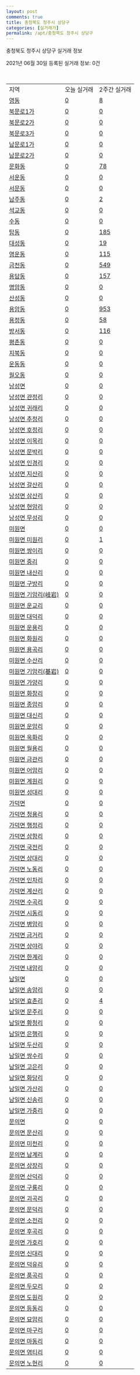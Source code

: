 ```yaml
---
layout: post
comments: true
title: 충청북도 청주시 상당구
categories: [실거래가]
permalink: /apt/충청북도 청주시 상당구
---
```


충청북도 청주시 상당구 실거래 정보

2021년 06월 30일 등록된 실거래 정보: 0건

<script type="text/javascript">
  google.charts.load('current', {'packages':['corechart']});
  google.charts.setOnLoadCallback(drawChart);

  function drawChart() {
    var data = google.visualization.arrayToDataTable([['거래일', '매매', '전월세', '전매'], ['21-02', 308, 143, 22], ['21-03', 395, 157, 32], ['21-04', 312, 155, 39], ['21-05', 310, 106, 39], ['21-06', 148, 62, 17]]);

    var options = {
      title: '최근 유형별 거래량 추이',
      legend: { position: 'bottom' }
    };

    var chart = new google.visualization.LineChart(document.getElementById('columnchart_material'));
    chart.draw(data, (options));
  }
</script>

<div id="columnchart_material" style="width: 95%; margin-left: -35px"></div>
<br>
<table class="sortable">
  <tr>
    <td>지역</td>
    <td>오늘 실거래</td>
    <td>2주간 실거래</td>
  </tr>

  
  <tr class="item">
    <td><a href="충청북도 청주시 상당구 영동">영동</a></td>
    <td><a href="충청북도 청주시 상당구 영동">0</a></td>
    <td><a href="충청북도 청주시 상당구 영동">8</a></td>
  </tr>
    

  <tr class="item">
    <td><a href="충청북도 청주시 상당구 북문로1가">북문로1가</a></td>
    <td><a href="충청북도 청주시 상당구 북문로1가">0</a></td>
    <td><a href="충청북도 청주시 상당구 북문로1가">0</a></td>
  </tr>
    

  <tr class="item">
    <td><a href="충청북도 청주시 상당구 북문로2가">북문로2가</a></td>
    <td><a href="충청북도 청주시 상당구 북문로2가">0</a></td>
    <td><a href="충청북도 청주시 상당구 북문로2가">0</a></td>
  </tr>
    

  <tr class="item">
    <td><a href="충청북도 청주시 상당구 북문로3가">북문로3가</a></td>
    <td><a href="충청북도 청주시 상당구 북문로3가">0</a></td>
    <td><a href="충청북도 청주시 상당구 북문로3가">0</a></td>
  </tr>
    

  <tr class="item">
    <td><a href="충청북도 청주시 상당구 남문로1가">남문로1가</a></td>
    <td><a href="충청북도 청주시 상당구 남문로1가">0</a></td>
    <td><a href="충청북도 청주시 상당구 남문로1가">0</a></td>
  </tr>
    

  <tr class="item">
    <td><a href="충청북도 청주시 상당구 남문로2가">남문로2가</a></td>
    <td><a href="충청북도 청주시 상당구 남문로2가">0</a></td>
    <td><a href="충청북도 청주시 상당구 남문로2가">0</a></td>
  </tr>
    

  <tr class="item">
    <td><a href="충청북도 청주시 상당구 문화동">문화동</a></td>
    <td><a href="충청북도 청주시 상당구 문화동">0</a></td>
    <td><a href="충청북도 청주시 상당구 문화동">78</a></td>
  </tr>
    

  <tr class="item">
    <td><a href="충청북도 청주시 상당구 서운동">서운동</a></td>
    <td><a href="충청북도 청주시 상당구 서운동">0</a></td>
    <td><a href="충청북도 청주시 상당구 서운동">0</a></td>
  </tr>
    

  <tr class="item">
    <td><a href="충청북도 청주시 상당구 서문동">서문동</a></td>
    <td><a href="충청북도 청주시 상당구 서문동">0</a></td>
    <td><a href="충청북도 청주시 상당구 서문동">0</a></td>
  </tr>
    

  <tr class="item">
    <td><a href="충청북도 청주시 상당구 남주동">남주동</a></td>
    <td><a href="충청북도 청주시 상당구 남주동">0</a></td>
    <td><a href="충청북도 청주시 상당구 남주동">2</a></td>
  </tr>
    

  <tr class="item">
    <td><a href="충청북도 청주시 상당구 석교동">석교동</a></td>
    <td><a href="충청북도 청주시 상당구 석교동">0</a></td>
    <td><a href="충청북도 청주시 상당구 석교동">0</a></td>
  </tr>
    

  <tr class="item">
    <td><a href="충청북도 청주시 상당구 수동">수동</a></td>
    <td><a href="충청북도 청주시 상당구 수동">0</a></td>
    <td><a href="충청북도 청주시 상당구 수동">0</a></td>
  </tr>
    

  <tr class="item">
    <td><a href="충청북도 청주시 상당구 탑동">탑동</a></td>
    <td><a href="충청북도 청주시 상당구 탑동">0</a></td>
    <td><a href="충청북도 청주시 상당구 탑동">185</a></td>
  </tr>
    

  <tr class="item">
    <td><a href="충청북도 청주시 상당구 대성동">대성동</a></td>
    <td><a href="충청북도 청주시 상당구 대성동">0</a></td>
    <td><a href="충청북도 청주시 상당구 대성동">19</a></td>
  </tr>
    

  <tr class="item">
    <td><a href="충청북도 청주시 상당구 영운동">영운동</a></td>
    <td><a href="충청북도 청주시 상당구 영운동">0</a></td>
    <td><a href="충청북도 청주시 상당구 영운동">115</a></td>
  </tr>
    

  <tr class="item">
    <td><a href="충청북도 청주시 상당구 금천동">금천동</a></td>
    <td><a href="충청북도 청주시 상당구 금천동">0</a></td>
    <td><a href="충청북도 청주시 상당구 금천동">549</a></td>
  </tr>
    

  <tr class="item">
    <td><a href="충청북도 청주시 상당구 용담동">용담동</a></td>
    <td><a href="충청북도 청주시 상당구 용담동">0</a></td>
    <td><a href="충청북도 청주시 상당구 용담동">157</a></td>
  </tr>
    

  <tr class="item">
    <td><a href="충청북도 청주시 상당구 명암동">명암동</a></td>
    <td><a href="충청북도 청주시 상당구 명암동">0</a></td>
    <td><a href="충청북도 청주시 상당구 명암동">0</a></td>
  </tr>
    

  <tr class="item">
    <td><a href="충청북도 청주시 상당구 산성동">산성동</a></td>
    <td><a href="충청북도 청주시 상당구 산성동">0</a></td>
    <td><a href="충청북도 청주시 상당구 산성동">0</a></td>
  </tr>
    

  <tr class="item">
    <td><a href="충청북도 청주시 상당구 용암동">용암동</a></td>
    <td><a href="충청북도 청주시 상당구 용암동">0</a></td>
    <td><a href="충청북도 청주시 상당구 용암동">953</a></td>
  </tr>
    

  <tr class="item">
    <td><a href="충청북도 청주시 상당구 용정동">용정동</a></td>
    <td><a href="충청북도 청주시 상당구 용정동">0</a></td>
    <td><a href="충청북도 청주시 상당구 용정동">58</a></td>
  </tr>
    

  <tr class="item">
    <td><a href="충청북도 청주시 상당구 방서동">방서동</a></td>
    <td><a href="충청북도 청주시 상당구 방서동">0</a></td>
    <td><a href="충청북도 청주시 상당구 방서동">116</a></td>
  </tr>
    

  <tr class="item">
    <td><a href="충청북도 청주시 상당구 평촌동">평촌동</a></td>
    <td><a href="충청북도 청주시 상당구 평촌동">0</a></td>
    <td><a href="충청북도 청주시 상당구 평촌동">0</a></td>
  </tr>
    

  <tr class="item">
    <td><a href="충청북도 청주시 상당구 지북동">지북동</a></td>
    <td><a href="충청북도 청주시 상당구 지북동">0</a></td>
    <td><a href="충청북도 청주시 상당구 지북동">0</a></td>
  </tr>
    

  <tr class="item">
    <td><a href="충청북도 청주시 상당구 운동동">운동동</a></td>
    <td><a href="충청북도 청주시 상당구 운동동">0</a></td>
    <td><a href="충청북도 청주시 상당구 운동동">0</a></td>
  </tr>
    

  <tr class="item">
    <td><a href="충청북도 청주시 상당구 월오동">월오동</a></td>
    <td><a href="충청북도 청주시 상당구 월오동">0</a></td>
    <td><a href="충청북도 청주시 상당구 월오동">0</a></td>
  </tr>
    

  <tr class="item">
    <td><a href="충청북도 청주시 상당구 낭성면">낭성면</a></td>
    <td><a href="충청북도 청주시 상당구 낭성면">0</a></td>
    <td><a href="충청북도 청주시 상당구 낭성면">0</a></td>
  </tr>
    

  <tr class="item">
    <td><a href="충청북도 청주시 상당구 낭성면 관정리">낭성면 관정리</a></td>
    <td><a href="충청북도 청주시 상당구 낭성면 관정리">0</a></td>
    <td><a href="충청북도 청주시 상당구 낭성면 관정리">0</a></td>
  </tr>
    

  <tr class="item">
    <td><a href="충청북도 청주시 상당구 낭성면 귀래리">낭성면 귀래리</a></td>
    <td><a href="충청북도 청주시 상당구 낭성면 귀래리">0</a></td>
    <td><a href="충청북도 청주시 상당구 낭성면 귀래리">0</a></td>
  </tr>
    

  <tr class="item">
    <td><a href="충청북도 청주시 상당구 낭성면 추정리">낭성면 추정리</a></td>
    <td><a href="충청북도 청주시 상당구 낭성면 추정리">0</a></td>
    <td><a href="충청북도 청주시 상당구 낭성면 추정리">0</a></td>
  </tr>
    

  <tr class="item">
    <td><a href="충청북도 청주시 상당구 낭성면 호정리">낭성면 호정리</a></td>
    <td><a href="충청북도 청주시 상당구 낭성면 호정리">0</a></td>
    <td><a href="충청북도 청주시 상당구 낭성면 호정리">0</a></td>
  </tr>
    

  <tr class="item">
    <td><a href="충청북도 청주시 상당구 낭성면 이목리">낭성면 이목리</a></td>
    <td><a href="충청북도 청주시 상당구 낭성면 이목리">0</a></td>
    <td><a href="충청북도 청주시 상당구 낭성면 이목리">0</a></td>
  </tr>
    

  <tr class="item">
    <td><a href="충청북도 청주시 상당구 낭성면 문박리">낭성면 문박리</a></td>
    <td><a href="충청북도 청주시 상당구 낭성면 문박리">0</a></td>
    <td><a href="충청북도 청주시 상당구 낭성면 문박리">0</a></td>
  </tr>
    

  <tr class="item">
    <td><a href="충청북도 청주시 상당구 낭성면 인경리">낭성면 인경리</a></td>
    <td><a href="충청북도 청주시 상당구 낭성면 인경리">0</a></td>
    <td><a href="충청북도 청주시 상당구 낭성면 인경리">0</a></td>
  </tr>
    

  <tr class="item">
    <td><a href="충청북도 청주시 상당구 낭성면 지산리">낭성면 지산리</a></td>
    <td><a href="충청북도 청주시 상당구 낭성면 지산리">0</a></td>
    <td><a href="충청북도 청주시 상당구 낭성면 지산리">0</a></td>
  </tr>
    

  <tr class="item">
    <td><a href="충청북도 청주시 상당구 낭성면 갈산리">낭성면 갈산리</a></td>
    <td><a href="충청북도 청주시 상당구 낭성면 갈산리">0</a></td>
    <td><a href="충청북도 청주시 상당구 낭성면 갈산리">0</a></td>
  </tr>
    

  <tr class="item">
    <td><a href="충청북도 청주시 상당구 낭성면 삼산리">낭성면 삼산리</a></td>
    <td><a href="충청북도 청주시 상당구 낭성면 삼산리">0</a></td>
    <td><a href="충청북도 청주시 상당구 낭성면 삼산리">0</a></td>
  </tr>
    

  <tr class="item">
    <td><a href="충청북도 청주시 상당구 낭성면 현암리">낭성면 현암리</a></td>
    <td><a href="충청북도 청주시 상당구 낭성면 현암리">0</a></td>
    <td><a href="충청북도 청주시 상당구 낭성면 현암리">0</a></td>
  </tr>
    

  <tr class="item">
    <td><a href="충청북도 청주시 상당구 낭성면 무성리">낭성면 무성리</a></td>
    <td><a href="충청북도 청주시 상당구 낭성면 무성리">0</a></td>
    <td><a href="충청북도 청주시 상당구 낭성면 무성리">0</a></td>
  </tr>
    

  <tr class="item">
    <td><a href="충청북도 청주시 상당구 미원면">미원면</a></td>
    <td><a href="충청북도 청주시 상당구 미원면">0</a></td>
    <td><a href="충청북도 청주시 상당구 미원면">0</a></td>
  </tr>
    

  <tr class="item">
    <td><a href="충청북도 청주시 상당구 미원면 미원리">미원면 미원리</a></td>
    <td><a href="충청북도 청주시 상당구 미원면 미원리">0</a></td>
    <td><a href="충청북도 청주시 상당구 미원면 미원리">1</a></td>
  </tr>
    

  <tr class="item">
    <td><a href="충청북도 청주시 상당구 미원면 쌍이리">미원면 쌍이리</a></td>
    <td><a href="충청북도 청주시 상당구 미원면 쌍이리">0</a></td>
    <td><a href="충청북도 청주시 상당구 미원면 쌍이리">0</a></td>
  </tr>
    

  <tr class="item">
    <td><a href="충청북도 청주시 상당구 미원면 중리">미원면 중리</a></td>
    <td><a href="충청북도 청주시 상당구 미원면 중리">0</a></td>
    <td><a href="충청북도 청주시 상당구 미원면 중리">0</a></td>
  </tr>
    

  <tr class="item">
    <td><a href="충청북도 청주시 상당구 미원면 내산리">미원면 내산리</a></td>
    <td><a href="충청북도 청주시 상당구 미원면 내산리">0</a></td>
    <td><a href="충청북도 청주시 상당구 미원면 내산리">0</a></td>
  </tr>
    

  <tr class="item">
    <td><a href="충청북도 청주시 상당구 미원면 구방리">미원면 구방리</a></td>
    <td><a href="충청북도 청주시 상당구 미원면 구방리">0</a></td>
    <td><a href="충청북도 청주시 상당구 미원면 구방리">0</a></td>
  </tr>
    

  <tr class="item">
    <td><a href="충청북도 청주시 상당구 미원면 기암리(岐岩)">미원면 기암리(岐岩)</a></td>
    <td><a href="충청북도 청주시 상당구 미원면 기암리(岐岩)">0</a></td>
    <td><a href="충청북도 청주시 상당구 미원면 기암리(岐岩)">0</a></td>
  </tr>
    

  <tr class="item">
    <td><a href="충청북도 청주시 상당구 미원면 운교리">미원면 운교리</a></td>
    <td><a href="충청북도 청주시 상당구 미원면 운교리">0</a></td>
    <td><a href="충청북도 청주시 상당구 미원면 운교리">0</a></td>
  </tr>
    

  <tr class="item">
    <td><a href="충청북도 청주시 상당구 미원면 대덕리">미원면 대덕리</a></td>
    <td><a href="충청북도 청주시 상당구 미원면 대덕리">0</a></td>
    <td><a href="충청북도 청주시 상당구 미원면 대덕리">0</a></td>
  </tr>
    

  <tr class="item">
    <td><a href="충청북도 청주시 상당구 미원면 운용리">미원면 운용리</a></td>
    <td><a href="충청북도 청주시 상당구 미원면 운용리">0</a></td>
    <td><a href="충청북도 청주시 상당구 미원면 운용리">0</a></td>
  </tr>
    

  <tr class="item">
    <td><a href="충청북도 청주시 상당구 미원면 화원리">미원면 화원리</a></td>
    <td><a href="충청북도 청주시 상당구 미원면 화원리">0</a></td>
    <td><a href="충청북도 청주시 상당구 미원면 화원리">0</a></td>
  </tr>
    

  <tr class="item">
    <td><a href="충청북도 청주시 상당구 미원면 용곡리">미원면 용곡리</a></td>
    <td><a href="충청북도 청주시 상당구 미원면 용곡리">0</a></td>
    <td><a href="충청북도 청주시 상당구 미원면 용곡리">0</a></td>
  </tr>
    

  <tr class="item">
    <td><a href="충청북도 청주시 상당구 미원면 수산리">미원면 수산리</a></td>
    <td><a href="충청북도 청주시 상당구 미원면 수산리">0</a></td>
    <td><a href="충청북도 청주시 상당구 미원면 수산리">0</a></td>
  </tr>
    

  <tr class="item">
    <td><a href="충청북도 청주시 상당구 미원면 기암리(基岩)">미원면 기암리(基岩)</a></td>
    <td><a href="충청북도 청주시 상당구 미원면 기암리(基岩)">0</a></td>
    <td><a href="충청북도 청주시 상당구 미원면 기암리(基岩)">0</a></td>
  </tr>
    

  <tr class="item">
    <td><a href="충청북도 청주시 상당구 미원면 가양리">미원면 가양리</a></td>
    <td><a href="충청북도 청주시 상당구 미원면 가양리">0</a></td>
    <td><a href="충청북도 청주시 상당구 미원면 가양리">0</a></td>
  </tr>
    

  <tr class="item">
    <td><a href="충청북도 청주시 상당구 미원면 화창리">미원면 화창리</a></td>
    <td><a href="충청북도 청주시 상당구 미원면 화창리">0</a></td>
    <td><a href="충청북도 청주시 상당구 미원면 화창리">0</a></td>
  </tr>
    

  <tr class="item">
    <td><a href="충청북도 청주시 상당구 미원면 종암리">미원면 종암리</a></td>
    <td><a href="충청북도 청주시 상당구 미원면 종암리">0</a></td>
    <td><a href="충청북도 청주시 상당구 미원면 종암리">0</a></td>
  </tr>
    

  <tr class="item">
    <td><a href="충청북도 청주시 상당구 미원면 대신리">미원면 대신리</a></td>
    <td><a href="충청북도 청주시 상당구 미원면 대신리">0</a></td>
    <td><a href="충청북도 청주시 상당구 미원면 대신리">0</a></td>
  </tr>
    

  <tr class="item">
    <td><a href="충청북도 청주시 상당구 미원면 운암리">미원면 운암리</a></td>
    <td><a href="충청북도 청주시 상당구 미원면 운암리">0</a></td>
    <td><a href="충청북도 청주시 상당구 미원면 운암리">0</a></td>
  </tr>
    

  <tr class="item">
    <td><a href="충청북도 청주시 상당구 미원면 옥화리">미원면 옥화리</a></td>
    <td><a href="충청북도 청주시 상당구 미원면 옥화리">0</a></td>
    <td><a href="충청북도 청주시 상당구 미원면 옥화리">0</a></td>
  </tr>
    

  <tr class="item">
    <td><a href="충청북도 청주시 상당구 미원면 월용리">미원면 월용리</a></td>
    <td><a href="충청북도 청주시 상당구 미원면 월용리">0</a></td>
    <td><a href="충청북도 청주시 상당구 미원면 월용리">0</a></td>
  </tr>
    

  <tr class="item">
    <td><a href="충청북도 청주시 상당구 미원면 금관리">미원면 금관리</a></td>
    <td><a href="충청북도 청주시 상당구 미원면 금관리">0</a></td>
    <td><a href="충청북도 청주시 상당구 미원면 금관리">0</a></td>
  </tr>
    

  <tr class="item">
    <td><a href="충청북도 청주시 상당구 미원면 어암리">미원면 어암리</a></td>
    <td><a href="충청북도 청주시 상당구 미원면 어암리">0</a></td>
    <td><a href="충청북도 청주시 상당구 미원면 어암리">0</a></td>
  </tr>
    

  <tr class="item">
    <td><a href="충청북도 청주시 상당구 미원면 계원리">미원면 계원리</a></td>
    <td><a href="충청북도 청주시 상당구 미원면 계원리">0</a></td>
    <td><a href="충청북도 청주시 상당구 미원면 계원리">0</a></td>
  </tr>
    

  <tr class="item">
    <td><a href="충청북도 청주시 상당구 미원면 성대리">미원면 성대리</a></td>
    <td><a href="충청북도 청주시 상당구 미원면 성대리">0</a></td>
    <td><a href="충청북도 청주시 상당구 미원면 성대리">0</a></td>
  </tr>
    

  <tr class="item">
    <td><a href="충청북도 청주시 상당구 가덕면">가덕면</a></td>
    <td><a href="충청북도 청주시 상당구 가덕면">0</a></td>
    <td><a href="충청북도 청주시 상당구 가덕면">0</a></td>
  </tr>
    

  <tr class="item">
    <td><a href="충청북도 청주시 상당구 가덕면 청용리">가덕면 청용리</a></td>
    <td><a href="충청북도 청주시 상당구 가덕면 청용리">0</a></td>
    <td><a href="충청북도 청주시 상당구 가덕면 청용리">0</a></td>
  </tr>
    

  <tr class="item">
    <td><a href="충청북도 청주시 상당구 가덕면 행정리">가덕면 행정리</a></td>
    <td><a href="충청북도 청주시 상당구 가덕면 행정리">0</a></td>
    <td><a href="충청북도 청주시 상당구 가덕면 행정리">0</a></td>
  </tr>
    

  <tr class="item">
    <td><a href="충청북도 청주시 상당구 가덕면 삼항리">가덕면 삼항리</a></td>
    <td><a href="충청북도 청주시 상당구 가덕면 삼항리">0</a></td>
    <td><a href="충청북도 청주시 상당구 가덕면 삼항리">0</a></td>
  </tr>
    

  <tr class="item">
    <td><a href="충청북도 청주시 상당구 가덕면 국전리">가덕면 국전리</a></td>
    <td><a href="충청북도 청주시 상당구 가덕면 국전리">0</a></td>
    <td><a href="충청북도 청주시 상당구 가덕면 국전리">0</a></td>
  </tr>
    

  <tr class="item">
    <td><a href="충청북도 청주시 상당구 가덕면 상대리">가덕면 상대리</a></td>
    <td><a href="충청북도 청주시 상당구 가덕면 상대리">0</a></td>
    <td><a href="충청북도 청주시 상당구 가덕면 상대리">0</a></td>
  </tr>
    

  <tr class="item">
    <td><a href="충청북도 청주시 상당구 가덕면 노동리">가덕면 노동리</a></td>
    <td><a href="충청북도 청주시 상당구 가덕면 노동리">0</a></td>
    <td><a href="충청북도 청주시 상당구 가덕면 노동리">0</a></td>
  </tr>
    

  <tr class="item">
    <td><a href="충청북도 청주시 상당구 가덕면 인차리">가덕면 인차리</a></td>
    <td><a href="충청북도 청주시 상당구 가덕면 인차리">0</a></td>
    <td><a href="충청북도 청주시 상당구 가덕면 인차리">0</a></td>
  </tr>
    

  <tr class="item">
    <td><a href="충청북도 청주시 상당구 가덕면 계산리">가덕면 계산리</a></td>
    <td><a href="충청북도 청주시 상당구 가덕면 계산리">0</a></td>
    <td><a href="충청북도 청주시 상당구 가덕면 계산리">0</a></td>
  </tr>
    

  <tr class="item">
    <td><a href="충청북도 청주시 상당구 가덕면 수곡리">가덕면 수곡리</a></td>
    <td><a href="충청북도 청주시 상당구 가덕면 수곡리">0</a></td>
    <td><a href="충청북도 청주시 상당구 가덕면 수곡리">0</a></td>
  </tr>
    

  <tr class="item">
    <td><a href="충청북도 청주시 상당구 가덕면 시동리">가덕면 시동리</a></td>
    <td><a href="충청북도 청주시 상당구 가덕면 시동리">0</a></td>
    <td><a href="충청북도 청주시 상당구 가덕면 시동리">0</a></td>
  </tr>
    

  <tr class="item">
    <td><a href="충청북도 청주시 상당구 가덕면 병암리">가덕면 병암리</a></td>
    <td><a href="충청북도 청주시 상당구 가덕면 병암리">0</a></td>
    <td><a href="충청북도 청주시 상당구 가덕면 병암리">0</a></td>
  </tr>
    

  <tr class="item">
    <td><a href="충청북도 청주시 상당구 가덕면 금거리">가덕면 금거리</a></td>
    <td><a href="충청북도 청주시 상당구 가덕면 금거리">0</a></td>
    <td><a href="충청북도 청주시 상당구 가덕면 금거리">0</a></td>
  </tr>
    

  <tr class="item">
    <td><a href="충청북도 청주시 상당구 가덕면 상야리">가덕면 상야리</a></td>
    <td><a href="충청북도 청주시 상당구 가덕면 상야리">0</a></td>
    <td><a href="충청북도 청주시 상당구 가덕면 상야리">0</a></td>
  </tr>
    

  <tr class="item">
    <td><a href="충청북도 청주시 상당구 가덕면 한계리">가덕면 한계리</a></td>
    <td><a href="충청북도 청주시 상당구 가덕면 한계리">0</a></td>
    <td><a href="충청북도 청주시 상당구 가덕면 한계리">0</a></td>
  </tr>
    

  <tr class="item">
    <td><a href="충청북도 청주시 상당구 가덕면 내암리">가덕면 내암리</a></td>
    <td><a href="충청북도 청주시 상당구 가덕면 내암리">0</a></td>
    <td><a href="충청북도 청주시 상당구 가덕면 내암리">0</a></td>
  </tr>
    

  <tr class="item">
    <td><a href="충청북도 청주시 상당구 남일면">남일면</a></td>
    <td><a href="충청북도 청주시 상당구 남일면">0</a></td>
    <td><a href="충청북도 청주시 상당구 남일면">0</a></td>
  </tr>
    

  <tr class="item">
    <td><a href="충청북도 청주시 상당구 남일면 송암리">남일면 송암리</a></td>
    <td><a href="충청북도 청주시 상당구 남일면 송암리">0</a></td>
    <td><a href="충청북도 청주시 상당구 남일면 송암리">0</a></td>
  </tr>
    

  <tr class="item">
    <td><a href="충청북도 청주시 상당구 남일면 효촌리">남일면 효촌리</a></td>
    <td><a href="충청북도 청주시 상당구 남일면 효촌리">0</a></td>
    <td><a href="충청북도 청주시 상당구 남일면 효촌리">4</a></td>
  </tr>
    

  <tr class="item">
    <td><a href="충청북도 청주시 상당구 남일면 문주리">남일면 문주리</a></td>
    <td><a href="충청북도 청주시 상당구 남일면 문주리">0</a></td>
    <td><a href="충청북도 청주시 상당구 남일면 문주리">0</a></td>
  </tr>
    

  <tr class="item">
    <td><a href="충청북도 청주시 상당구 남일면 황청리">남일면 황청리</a></td>
    <td><a href="충청북도 청주시 상당구 남일면 황청리">0</a></td>
    <td><a href="충청북도 청주시 상당구 남일면 황청리">0</a></td>
  </tr>
    

  <tr class="item">
    <td><a href="충청북도 청주시 상당구 남일면 은행리">남일면 은행리</a></td>
    <td><a href="충청북도 청주시 상당구 남일면 은행리">0</a></td>
    <td><a href="충청북도 청주시 상당구 남일면 은행리">0</a></td>
  </tr>
    

  <tr class="item">
    <td><a href="충청북도 청주시 상당구 남일면 두산리">남일면 두산리</a></td>
    <td><a href="충청북도 청주시 상당구 남일면 두산리">0</a></td>
    <td><a href="충청북도 청주시 상당구 남일면 두산리">0</a></td>
  </tr>
    

  <tr class="item">
    <td><a href="충청북도 청주시 상당구 남일면 쌍수리">남일면 쌍수리</a></td>
    <td><a href="충청북도 청주시 상당구 남일면 쌍수리">0</a></td>
    <td><a href="충청북도 청주시 상당구 남일면 쌍수리">0</a></td>
  </tr>
    

  <tr class="item">
    <td><a href="충청북도 청주시 상당구 남일면 고은리">남일면 고은리</a></td>
    <td><a href="충청북도 청주시 상당구 남일면 고은리">0</a></td>
    <td><a href="충청북도 청주시 상당구 남일면 고은리">0</a></td>
  </tr>
    

  <tr class="item">
    <td><a href="충청북도 청주시 상당구 남일면 화당리">남일면 화당리</a></td>
    <td><a href="충청북도 청주시 상당구 남일면 화당리">0</a></td>
    <td><a href="충청북도 청주시 상당구 남일면 화당리">0</a></td>
  </tr>
    

  <tr class="item">
    <td><a href="충청북도 청주시 상당구 남일면 가산리">남일면 가산리</a></td>
    <td><a href="충청북도 청주시 상당구 남일면 가산리">0</a></td>
    <td><a href="충청북도 청주시 상당구 남일면 가산리">0</a></td>
  </tr>
    

  <tr class="item">
    <td><a href="충청북도 청주시 상당구 남일면 신송리">남일면 신송리</a></td>
    <td><a href="충청북도 청주시 상당구 남일면 신송리">0</a></td>
    <td><a href="충청북도 청주시 상당구 남일면 신송리">0</a></td>
  </tr>
    

  <tr class="item">
    <td><a href="충청북도 청주시 상당구 남일면 가중리">남일면 가중리</a></td>
    <td><a href="충청북도 청주시 상당구 남일면 가중리">0</a></td>
    <td><a href="충청북도 청주시 상당구 남일면 가중리">0</a></td>
  </tr>
    

  <tr class="item">
    <td><a href="충청북도 청주시 상당구 문의면">문의면</a></td>
    <td><a href="충청북도 청주시 상당구 문의면">0</a></td>
    <td><a href="충청북도 청주시 상당구 문의면">0</a></td>
  </tr>
    

  <tr class="item">
    <td><a href="충청북도 청주시 상당구 문의면 문산리">문의면 문산리</a></td>
    <td><a href="충청북도 청주시 상당구 문의면 문산리">0</a></td>
    <td><a href="충청북도 청주시 상당구 문의면 문산리">0</a></td>
  </tr>
    

  <tr class="item">
    <td><a href="충청북도 청주시 상당구 문의면 미천리">문의면 미천리</a></td>
    <td><a href="충청북도 청주시 상당구 문의면 미천리">0</a></td>
    <td><a href="충청북도 청주시 상당구 문의면 미천리">0</a></td>
  </tr>
    

  <tr class="item">
    <td><a href="충청북도 청주시 상당구 문의면 남계리">문의면 남계리</a></td>
    <td><a href="충청북도 청주시 상당구 문의면 남계리">0</a></td>
    <td><a href="충청북도 청주시 상당구 문의면 남계리">0</a></td>
  </tr>
    

  <tr class="item">
    <td><a href="충청북도 청주시 상당구 문의면 상장리">문의면 상장리</a></td>
    <td><a href="충청북도 청주시 상당구 문의면 상장리">0</a></td>
    <td><a href="충청북도 청주시 상당구 문의면 상장리">0</a></td>
  </tr>
    

  <tr class="item">
    <td><a href="충청북도 청주시 상당구 문의면 산덕리">문의면 산덕리</a></td>
    <td><a href="충청북도 청주시 상당구 문의면 산덕리">0</a></td>
    <td><a href="충청북도 청주시 상당구 문의면 산덕리">0</a></td>
  </tr>
    

  <tr class="item">
    <td><a href="충청북도 청주시 상당구 문의면 구룡리">문의면 구룡리</a></td>
    <td><a href="충청북도 청주시 상당구 문의면 구룡리">0</a></td>
    <td><a href="충청북도 청주시 상당구 문의면 구룡리">0</a></td>
  </tr>
    

  <tr class="item">
    <td><a href="충청북도 청주시 상당구 문의면 괴곡리">문의면 괴곡리</a></td>
    <td><a href="충청북도 청주시 상당구 문의면 괴곡리">0</a></td>
    <td><a href="충청북도 청주시 상당구 문의면 괴곡리">0</a></td>
  </tr>
    

  <tr class="item">
    <td><a href="충청북도 청주시 상당구 문의면 문덕리">문의면 문덕리</a></td>
    <td><a href="충청북도 청주시 상당구 문의면 문덕리">0</a></td>
    <td><a href="충청북도 청주시 상당구 문의면 문덕리">0</a></td>
  </tr>
    

  <tr class="item">
    <td><a href="충청북도 청주시 상당구 문의면 소전리">문의면 소전리</a></td>
    <td><a href="충청북도 청주시 상당구 문의면 소전리">0</a></td>
    <td><a href="충청북도 청주시 상당구 문의면 소전리">0</a></td>
  </tr>
    

  <tr class="item">
    <td><a href="충청북도 청주시 상당구 문의면 후곡리">문의면 후곡리</a></td>
    <td><a href="충청북도 청주시 상당구 문의면 후곡리">0</a></td>
    <td><a href="충청북도 청주시 상당구 문의면 후곡리">0</a></td>
  </tr>
    

  <tr class="item">
    <td><a href="충청북도 청주시 상당구 문의면 가호리">문의면 가호리</a></td>
    <td><a href="충청북도 청주시 상당구 문의면 가호리">0</a></td>
    <td><a href="충청북도 청주시 상당구 문의면 가호리">0</a></td>
  </tr>
    

  <tr class="item">
    <td><a href="충청북도 청주시 상당구 문의면 신대리">문의면 신대리</a></td>
    <td><a href="충청북도 청주시 상당구 문의면 신대리">0</a></td>
    <td><a href="충청북도 청주시 상당구 문의면 신대리">0</a></td>
  </tr>
    

  <tr class="item">
    <td><a href="충청북도 청주시 상당구 문의면 덕유리">문의면 덕유리</a></td>
    <td><a href="충청북도 청주시 상당구 문의면 덕유리">0</a></td>
    <td><a href="충청북도 청주시 상당구 문의면 덕유리">0</a></td>
  </tr>
    

  <tr class="item">
    <td><a href="충청북도 청주시 상당구 문의면 품곡리">문의면 품곡리</a></td>
    <td><a href="충청북도 청주시 상당구 문의면 품곡리">0</a></td>
    <td><a href="충청북도 청주시 상당구 문의면 품곡리">0</a></td>
  </tr>
    

  <tr class="item">
    <td><a href="충청북도 청주시 상당구 문의면 두모리">문의면 두모리</a></td>
    <td><a href="충청북도 청주시 상당구 문의면 두모리">0</a></td>
    <td><a href="충청북도 청주시 상당구 문의면 두모리">0</a></td>
  </tr>
    

  <tr class="item">
    <td><a href="충청북도 청주시 상당구 문의면 도원리">문의면 도원리</a></td>
    <td><a href="충청북도 청주시 상당구 문의면 도원리">0</a></td>
    <td><a href="충청북도 청주시 상당구 문의면 도원리">0</a></td>
  </tr>
    

  <tr class="item">
    <td><a href="충청북도 청주시 상당구 문의면 등동리">문의면 등동리</a></td>
    <td><a href="충청북도 청주시 상당구 문의면 등동리">0</a></td>
    <td><a href="충청북도 청주시 상당구 문의면 등동리">0</a></td>
  </tr>
    

  <tr class="item">
    <td><a href="충청북도 청주시 상당구 문의면 묘암리">문의면 묘암리</a></td>
    <td><a href="충청북도 청주시 상당구 문의면 묘암리">0</a></td>
    <td><a href="충청북도 청주시 상당구 문의면 묘암리">0</a></td>
  </tr>
    

  <tr class="item">
    <td><a href="충청북도 청주시 상당구 문의면 마구리">문의면 마구리</a></td>
    <td><a href="충청북도 청주시 상당구 문의면 마구리">0</a></td>
    <td><a href="충청북도 청주시 상당구 문의면 마구리">0</a></td>
  </tr>
    

  <tr class="item">
    <td><a href="충청북도 청주시 상당구 문의면 마동리">문의면 마동리</a></td>
    <td><a href="충청북도 청주시 상당구 문의면 마동리">0</a></td>
    <td><a href="충청북도 청주시 상당구 문의면 마동리">0</a></td>
  </tr>
    

  <tr class="item">
    <td><a href="충청북도 청주시 상당구 문의면 염티리">문의면 염티리</a></td>
    <td><a href="충청북도 청주시 상당구 문의면 염티리">0</a></td>
    <td><a href="충청북도 청주시 상당구 문의면 염티리">0</a></td>
  </tr>
    

  <tr class="item">
    <td><a href="충청북도 청주시 상당구 문의면 노현리">문의면 노현리</a></td>
    <td><a href="충청북도 청주시 상당구 문의면 노현리">0</a></td>
    <td><a href="충청북도 청주시 상당구 문의면 노현리">0</a></td>
  </tr>
    


</table>


    